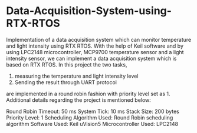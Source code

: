 # Data-Acquisition-System-using-RTX-RTOS
Implementation of a data acquisition system which can monitor temperature and light intensity using RTX RTOS. With the help of Keil software and by using LPC2148 microcontroller, MCP9700 temperature sensor and a light intensity sensor, we can implement a data acquisition system which is based on RTX RTOS. In this project the two tasks, 

1) measuring the temperature and light intensity level
2) Sending the result through UART protocol

are implemented in a round robin fashion with priority level set as 1. Additional details regarding the project is mentioned below:

Round Robin Timeout: 50 ms
System Tick: 10 ms
Stack Size: 200 bytes
Priority Level: 1
Scheduling Algorithm Used: Round Robin scheduling algorithm
Software Used: Keil uVision5
Microcontroller Used: LPC2148
